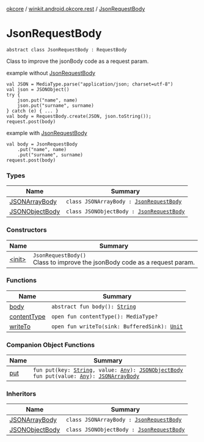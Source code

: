 [okcore](../../index.md) / [winkit.android.okcore.rest](../index.md) / [JsonRequestBody](./index.md)

# JsonRequestBody

`abstract class JsonRequestBody : RequestBody`

Class to improve the jsonBody code as a request param.

example without [JsonRequestBody](./index.md)

```
val JSON = MediaType.parse("application/json; charset=utf-8")
val json = JSONObject()
try {
    json.put("name", name)
    json.put("surname", surname)
} catch (e) { ... }
val body = RequestBody.create(JSON, json.toString());
request.post(body)
```

example with [JsonRequestBody](./index.md)

```
val body = JsonRequestBody
    .put("name", name)
    .put("surname", surname)
request.post(body)
```

### Types

| Name | Summary |
|---|---|
| [JSONArrayBody](-j-s-o-n-array-body/index.md) | `class JSONArrayBody : `[`JsonRequestBody`](./index.md) |
| [JSONObjectBody](-j-s-o-n-object-body/index.md) | `class JSONObjectBody : `[`JsonRequestBody`](./index.md) |

### Constructors

| Name | Summary |
|---|---|
| [&lt;init&gt;](-init-.md) | `JsonRequestBody()`<br>Class to improve the jsonBody code as a request param. |

### Functions

| Name | Summary |
|---|---|
| [body](body.md) | `abstract fun body(): `[`String`](https://kotlinlang.org/api/latest/jvm/stdlib/kotlin/-string/index.html) |
| [contentType](content-type.md) | `open fun contentType(): MediaType?` |
| [writeTo](write-to.md) | `open fun writeTo(sink: BufferedSink): `[`Unit`](https://kotlinlang.org/api/latest/jvm/stdlib/kotlin/-unit/index.html) |

### Companion Object Functions

| Name | Summary |
|---|---|
| [put](put.md) | `fun put(key: `[`String`](https://kotlinlang.org/api/latest/jvm/stdlib/kotlin/-string/index.html)`, value: `[`Any`](https://kotlinlang.org/api/latest/jvm/stdlib/kotlin/-any/index.html)`): `[`JSONObjectBody`](-j-s-o-n-object-body/index.md)<br>`fun put(value: `[`Any`](https://kotlinlang.org/api/latest/jvm/stdlib/kotlin/-any/index.html)`): `[`JSONArrayBody`](-j-s-o-n-array-body/index.md) |

### Inheritors

| Name | Summary |
|---|---|
| [JSONArrayBody](-j-s-o-n-array-body/index.md) | `class JSONArrayBody : `[`JsonRequestBody`](./index.md) |
| [JSONObjectBody](-j-s-o-n-object-body/index.md) | `class JSONObjectBody : `[`JsonRequestBody`](./index.md) |
